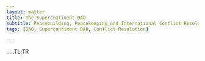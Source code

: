 ```yaml
---
layout: matter
title: The Supercontinent DAO
subtitle: Peacebuilding, Peacekeeping and International Conflict Resolution Decentralized Autonomous Organization
tags: [DAO, Supercontinent DAO, Conflict Resolution]

---
```


.....TL;TR
